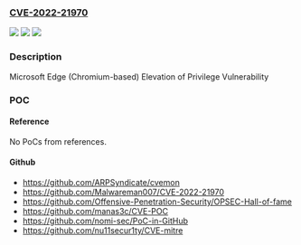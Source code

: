 ### [CVE-2022-21970](https://cve.mitre.org/cgi-bin/cvename.cgi?name=CVE-2022-21970)
![](https://img.shields.io/static/v1?label=Product&message=Microsoft%20Edge%20(Chromium-based)&color=blue)
![](https://img.shields.io/static/v1?label=Version&message=1.0.0%3C%2097.0.1072.55%20&color=brighgreen)
![](https://img.shields.io/static/v1?label=Vulnerability&message=Elevation%20of%20Privilege&color=brighgreen)

### Description

Microsoft Edge (Chromium-based) Elevation of Privilege Vulnerability

### POC

#### Reference
No PoCs from references.

#### Github
- https://github.com/ARPSyndicate/cvemon
- https://github.com/Malwareman007/CVE-2022-21970
- https://github.com/Offensive-Penetration-Security/OPSEC-Hall-of-fame
- https://github.com/manas3c/CVE-POC
- https://github.com/nomi-sec/PoC-in-GitHub
- https://github.com/nu11secur1ty/CVE-mitre

